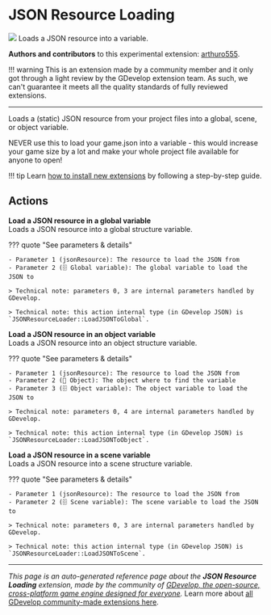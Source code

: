 # JSON Resource Loading

<img src="https://resources.gdevelop-app.com/assets/Icons/file-code-outline.svg" class="extension-icon"></img>
Loads a JSON resource into a variable.

**Authors and contributors** to this experimental extension: [arthuro555](https://gd.games/arthuro555).

!!! warning
    This is an extension made by a community member and it only got through a
    light review by the GDevelop extension team. As such, we can't guarantee it
    meets all the quality standards of fully reviewed extensions.

---

Loads a (static) JSON resource from your project files into a global, scene, or object variable.

NEVER use this to load your game.json into a variable - this would increase your game size by a lot and make your whole project file available for anyone to open!

!!! tip
    Learn [how to install new extensions](/gdevelop5/extensions/search) by following a step-by-step guide.

## Actions

**Load a JSON resource in a global variable**  
Loads a JSON resource into a global structure variable.

??? quote "See parameters & details"

    - Parameter 1 (jsonResource): The resource to load the JSON from
    - Parameter 2 (🗄️ Global variable): The global variable to load the JSON to

    > Technical note: parameters 0, 3 are internal parameters handled by GDevelop.

    > Technical note: this action internal type (in GDevelop JSON) is `JSONResourceLoader::LoadJSONToGlobal`.

**Load a JSON resource in an object variable**  
Loads a JSON resource into an object structure variable.

??? quote "See parameters & details"

    - Parameter 1 (jsonResource): The resource to load the JSON from
    - Parameter 2 (👾 Object): The object where to find the variable
    - Parameter 3 (🗄️ Object variable): The object variable to load the JSON to

    > Technical note: parameters 0, 4 are internal parameters handled by GDevelop.

    > Technical note: this action internal type (in GDevelop JSON) is `JSONResourceLoader::LoadJSONToObject`.

**Load a JSON resource in a scene variable**  
Loads a JSON resource into a scene structure variable.

??? quote "See parameters & details"

    - Parameter 1 (jsonResource): The resource to load the JSON from
    - Parameter 2 (🗄️ Scene variable): The scene variable to load the JSON to

    > Technical note: parameters 0, 3 are internal parameters handled by GDevelop.

    > Technical note: this action internal type (in GDevelop JSON) is `JSONResourceLoader::LoadJSONToScene`.




---

*This page is an auto-generated reference page about the **JSON Resource Loading** extension, made by the community of [GDevelop, the open-source, cross-platform game engine designed for everyone](https://gdevelop.io/).* Learn more about [all GDevelop community-made extensions here](/gdevelop5/extensions).